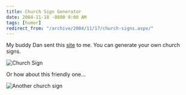 ```yaml
---
title: Church Sign Generator
date: 2004-11-18 -0800 9:00 AM
tags: [humor]
redirect_from: "/archive/2004/11/17/church-signs.aspx/"
---
```


My buddy Dan sent this [site](http://www.churchsigngenerator.com/) to
me. You can generate your own church signs.

![Church Sign](/images/churchsign.jpg)

Or how about this friendly one...

![Another church sign](/images/ChurchSign2.jpg)

